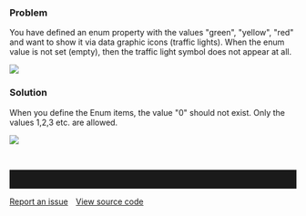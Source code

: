 ### Problem

You have defined an enum property with the values "green", "yellow",
"red" and want to show it via data graphic icons (traffic lights). When
the enum value is not set (empty), then the traffic light symbol does
not appear at all.

![](//images.ctfassets.net/utx1h0gfm1om/584yMXgG2AKeQoMWmqw0og/4b00740f442b189d4547b5cafb9a78fd/329589.png)

### Solution

When you define the Enum items, the value "0" should not exist. Only the
values 1,2,3 etc. are allowed.

![](//images.ctfassets.net/utx1h0gfm1om/2xQlj4yGnCuaGueuI46CSy/9181c94c593202e9d39e8f6a290b4e1f/329572.png)

 
<hr style="padding-top:2rem" />
<a href="https://github.com/process4/docs/issues" target="_blank" class="bgw btn btn-primary btn-lg shadow-sm">Report an issue</a>
<a href="https://github.com/process4/docs" target="_blank" class="bgw btn btn-primary btn-lg shadow-sm" style="margin-left:10px;">View source code</a>